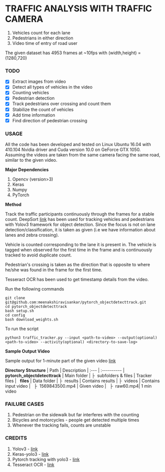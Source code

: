 # TRAFFIC ANALYSIS WITH TRAFFIC CAMERA

1. Vehicles count for each lane
2. Pedestrians in either direction
3. Video time of entry of road user

The given dataset has 4953 frames at ~10fps with (width,height) = (1280,720)

### TODO
- [x] Extract images from video
- [x] Detect all types of vehicles in the video
- [x] Counting vehicles
- [x] Pedestrian detection
- [x] Track pedestrians over crossing and count them
- [x] Stabilize the count of vehicles
- [x] Add time information
- [x] Find direction of pedestrian crossing 

### USAGE
All the code has been developed and tested on Linux Ubuntu 16.04 with 410.104  Nvidia driver and Cuda version 10.0 on GeForce GTX 1050. Assuming the videos are taken from the same camera facing the same road, similar to the given video. 

**Major Dependencies**
1. Opencv (version>3)
2. Keras
3. Numpy
4. PyTorch

<!-- **Method 1** 

Perform object detection for both vehicles and pedestrians. Maintain count when entering, present and moving out of the frame. Assumption is that the traffic flow is in horizontal direction and a zebra crossing is along vertical.
```
git clone git@github.com:meenakshiravisankar/keras-yolo3.git
cd keras-yolo3
wget https://pjreddie.com/media/files/yolov3.weights
python3 convert.py yolov3.cfg yolov3.weights model_data/yolo.h5
```
To run
```
python3 yolo_video.py --input <path-to-video>
```

The above generates a video with detection and counts traffic participants. It also generates log file with the time at which they are counted. The computation for object detection is ~0.23s per frame. -->

**Method**

Track the traffic participants continuously through the frames for a stable count. DeepSort [link](https://arxiv.org/abs/1703.07402) has been used for tracking vehicles and pedestrians with Yolov3 framework for object detection. Since the focus is not on lane detection/classification, it is taken as given (i.e we have information about lanes and zebra crossing). 

Vehicle is counted corresponding to the lane it is present in. The vehicle is tagged when observed for the first time in the frame and is continuously tracked to avoid duplicate count.

Pedestrian's crossing is taken as the direction that is opposite to where he/she was found in the frame for the first time.  

Tesseract OCR has been used to get timestamp details from the video. 

Run the following commands
```
git clone git@github.com:meenakshiravisankar/pytorch_objectdetecttrack.git
cd pytorch_objectdetecttrack
bash setup.sh
cd config
bash download_weights.sh
```
To run the script
```
python3 traffic_tracker.py --input <path-to-video> --output(optional) <path-to-video> --activity(optional) <directory-to-save-log>
```
**Sample Output Video**

Sample output for 1-minute part of the given video [link](https://drive.google.com/drive/u/0/folders/1EvyrX95d45pJ1S4GusAXUXJ2FJIJFjlf)

**Directory Structure**
| Path | Description
| :--- | :----------
| &nbsp; **pytorch_objectdetecttrack** | Main folder
| &boxvr;&nbsp; subfolders & files | Tracker files
| &nbsp; **files** | Data folder
| &boxvr;&nbsp; results | Contains results
| &boxvr;&nbsp; videos | Contains input video
| &nbsp; &boxvr;&nbsp;  1569843500.mp4 | Given video
| &nbsp; &boxvr;&nbsp;  raw60.mp4| 1 min video


### FAILURE CASES
1. Pedestrian on the sidewalk but far interferes with the counting
2. Bicycles and motorcycles - people get detected multiple times
3. Whenever the tracking fails, counts are unstable

### CREDITS
1. Yolov3 - [link](https://github.com/pjreddie/darknet)
2. Keras-yolo3 - [link](https://github.com/meenakshiravisankar/keras-yolo3)
3. Pytorch tracking with yolo3 - [link](https://github.com/cfotache/pytorch_objectdetecttrack)
4. Tesseract OCR - [link](https://github.com/tesseract-ocr/tesseract)
   
<!-- Original Readme.md -->
<!-- # PyTorch Object Detection and Tracking
Object detection in images, and tracking across video frames

Full story at:
https://towardsdatascience.com/object-detection-and-tracking-in-pytorch-b3cf1a696a98

References:
1. YOLOv3: https://pjreddie.com/darknet/yolo/
2. Erik Lindernoren's YOLO implementation: https://github.com/eriklindernoren/PyTorch-YOLOv3
3. YOLO paper: https://pjreddie.com/media/files/papers/YOLOv3.pdf
4. SORT paper: https://arxiv.org/pdf/1602.00763.pdf
5. Alex Bewley's SORT implementation: https://github.com/abewley/sort
6. Installing Python 3.6 and Torch 1.0: https://medium.com/@chrisfotache/getting-started-with-fastai-v1-the-easy-way-using-python-3-6-apt-and-pip-772386952d03 -->
